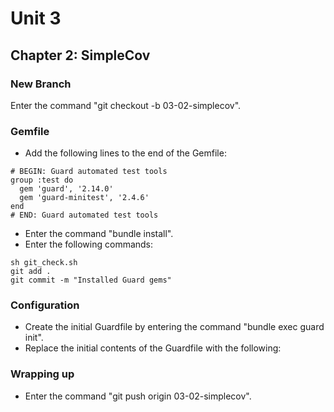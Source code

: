# Unit 3
## Chapter 2: SimpleCov

### New Branch
Enter the command "git checkout -b 03-02-simplecov".

### Gemfile
* Add the following lines to the end of the Gemfile:
```
# BEGIN: Guard automated test tools
group :test do
  gem 'guard', '2.14.0'
  gem 'guard-minitest', '2.4.6'
end
# END: Guard automated test tools
```
* Enter the command "bundle install".
* Enter the following commands:
```
sh git_check.sh
git add .
git commit -m "Installed Guard gems"
```
### Configuration
* Create the initial Guardfile by entering the command "bundle exec guard init".
* Replace the initial contents of the Guardfile with the following:

### Wrapping up
* Enter the command "git push origin 03-02-simplecov".

